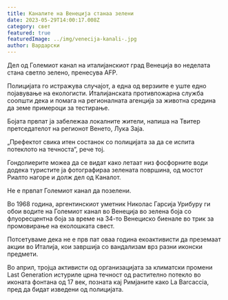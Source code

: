 ```yaml
---
title: Каналите на Венеција станаа зелени
date: 2023-05-29T14:00:17.008Z
category: свет
featured: true
featuredImage: ../img/venecija-kanali-.jpg
author: Вардарски
---
```

Дел од Големиот канал на италијанскиот град Венеција во неделата стана светло зелено, пренесува AFP.

Полицијата го истражува случајот, а една од верзиите е уште едно појавување на екологисти. Италијанската противпожарна служба соопшти дека и помага на регионалната агенција за животна средина да земе примероци за тестирање.

Бојата првпат ја забележаа локалните жители, напиша на Твитер претседателот на регионот Венето, Лука Заја.

„Префектот свика итен состанок со полицијата за да се испита потеклото на течноста“, рече тој.

Гондолиерите можеа да се видат како летаат низ фосфорните води додека туристите ја фотографираа зелената површина, од мостот Риалто нагоре и долж дел од Каналот.

Не е првпат Големиот канал да позелени.

Во 1968 година, аргентинскиот уметник Николас Гарсија Урибуру ги обои водите на Големиот канал во Венеција во зелена боја со флуоресцентна боја за време на 34-то Венециско биенале во трик за промовирање на еколошката свест.

Потсетуваме дека не е прв пат оваа година екоактивисти да преземаат акции во Италија, кои завршија со вандализам врз разни иконски предмети.

Во април, тројца активисти од организацијата за климатски промени Last Generation истуриле црна течност од растително потекло во иконата фонтана од 17 век, позната кај Римјаните како La Barcaccia, пред да бидат изведени од полицијата.